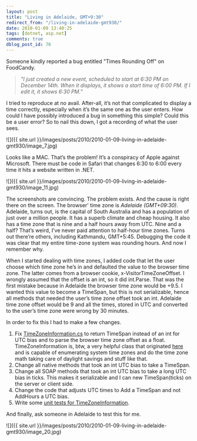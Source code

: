 ```yaml
---
layout: post
title: "Living in Adelaide, GMT+9:30"
redirect_from: "/living-in-adelaide-gmt930/"
date: 2010-01-09 13:40:25
tags: [dotnet, asp.net]
comments: true
dblog_post_id: 76
---
```

Someone kindly reported a bug entitled "Times Rounding Off" on FoodCandy.

> _"I just created a new event, scheduled to start at 6:30 PM on December 14th. When it displays, it shows a start time of 6:00 PM. If I edit it, it shows 6:30 PM."_

I tried to reproduce at no avail. After-all, it’s not that complicated to display a time correctly, especially when it’s the same one as the user enters. How could I have possibly introduced a bug in something this simple? Could this be a user error? So to nail this down, I got a recording of what the user sees.

![]({{ site.url }}/images/posts/2010/2010-01-09-living-in-adelaide-gmt930/image_7.jpg)

Looks like a MAC. That’s the problem! It’s a conspiracy of Apple against Microsoft. There must be code in Safari that changes 6:30 to 6:00 every time it hits a website written in .NET.

![]({{ site.url }}/images/posts/2010/2010-01-09-living-in-adelaide-gmt930/image_11.jpg)

The screenshots are convincing. The problem exists. And the cause is right there on the screen. The browser' time zone is _Adelaide (GMT+09:30)_. Adelaide, turns out, is the capital of South Australia and has a population of just over a million people. It has a superb climate and cheap housing. It also has a time zone that is nine and a half hours away from UTC. Nine and a half? That’s weird, I’ve never paid attention to half-hour time zones. Turns out there’re others, including Kathmandu, GMT+5:45. Debugging the code it was clear that my entire time-zone system was rounding hours. And now I remember why.

When I started dealing with time zones, I added code that let the user choose which time zone he’s in and defaulted the value to the browser time zone. The latter comes from a browser cookie, x-VisitorTimeZoneOffset. I wrongly assumed that the offset is an int, so it did int.Parse. That was the first mistake because in Adelaide the browser time zone would be +9.5. I wanted this value to become a TimeSpan, but this is not serializable,  hence all methods that needed the user’s time zone offset took an int. Adelaide time zone offset would be 9 and all the times, stored in UTC and converted to the user’s time zone were wrong by 30 minutes.

In order to fix this I had to make a few changes.

1. Fix [TimeZoneInformation.cs](https://github.com/dblock/sncore/blob/master/SnCore.Tools/TimeZoneInformation.cs) to return TimeSpan instead of an int for UTC bias and to parse the browser time zone offset as a float. TimeZoneInformation is, btw, a very helpful class that originated [here](https://www.codeproject.com/Articles/8789/World-Clock-and-the-TimeZoneInformation-class) and is capable of enumerating system time zones and do the time zone math taking care of daylight savings and stuff like that.
2. Change all native methods that took an int UTC bias to take a TimeSpan.
3. Change all SOAP methods that took an int UTC bias to take a long UTC bias in ticks. This makes it serializable and I can new TimeSpan(ticks) on the server or client side.
4. Change the code that adjusts UTC times to Add a TimeSpan and not AddHours a UTC bias.
5. Write some [unit tests for TimeZoneInformation](https://github.com/dblock/sncore/blob/master/SnCore.Tools.Tests/TimeZoneInformationTest.cs).

And finally, ask someone in Adelaide to test this for me.

![]({{ site.url }}/images/posts/2010/2010-01-09-living-in-adelaide-gmt930/image_20.jpg)

